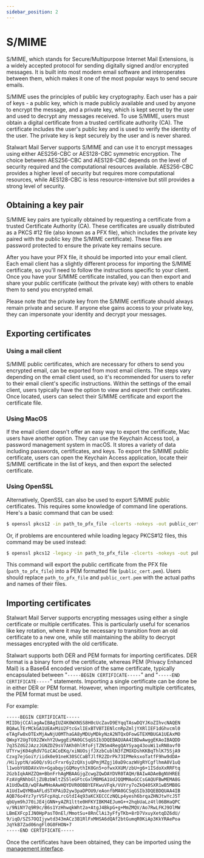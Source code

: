 ```yaml
---
sidebar_position: 2
---
```


# S/MIME

S/MIME, which stands for Secure/Multipurpose Internet Mail Extensions, is a widely accepted protocol for sending digitally signed and/or encrypted messages. It is built into most modern email software and interoperates between them, which makes it one of the most popular ways to send secure emails. 

S/MIME uses the principles of public key cryptography. Each user has a pair of keys - a public key, which is made publicly available and used by anyone to encrypt the message, and a private key, which is kept secret by the user and used to decrypt any messages received. To use S/MIME, users must obtain a digital certificate from a trusted certificate authority (CA). The certificate includes the user's public key and is used to verify the identity of the user. The private key is kept securely by the user and is never shared.

Stalwart Mail Server supports S/MIME and can use it to encrypt messages using either AES256-CBC or AES128-CBC symmetric encryption. The choice between AES256-CBC and AES128-CBC depends on the level of security required and the computational resources available. AES256-CBC provides a higher level of security but requires more computational resources, while AES128-CBC is less resource-intensive but still provides a strong level of security.

## Obtaining a key pair

S/MIME key pairs are typically obtained by requesting a certificate from a trusted Certificate Authority (CA). These certificates are usually distributed as a PKCS #12 file (also known as a PFX file), which includes the private key paired with the public key (the S/MIME certificate). These files are password protected to ensure the private key remains secure. 

After you have your PFX file, it should be imported into your email client. Each email client has a slightly different process for importing the S/MIME certificate, so you'll need to follow the instructions specific to your client. Once you have your S/MIME certificate installed, you can then export and share your public certificate (without the private key) with others to enable them to send you encrypted email. 

Please note that the private key from the S/MIME certificate should always remain private and secure. If anyone else gains access to your private key, they can impersonate your identity and decrypt your messages. 

## Exporting certificates

### Using a mail client

S/MIME public certificates, which are necessary for others to send you encrypted email, can be exported from most email clients. The steps vary depending on the email client used, so it's recommended for users to refer to their email client's specific instructions. Within the settings of the email client, users typically have the option to view and export their certificates. Once located, users can select their S/MIME certificate and export the certificate file. 

### Using MacOS

If the email client doesn't offer an easy way to export the certificate, Mac users have another option. They can use the Keychain Access tool, a password management system in macOS. It stores a variety of data including passwords, certificates, and keys. To export the S/MIME public certificate, users can open the Keychain Access application, locate their S/MIME certificate in the list of keys, and then export the selected certificate.

### Using OpenSSL

Alternatively, OpenSSL can also be used to export S/MIME public certificates. This requires some knowledge of command line operations. Here's a basic command that can be used:

```bash
$ openssl pkcs12 -in path_to_pfx_file -clcerts -nokeys -out public_cert.pem
```

Or, if problems are encountered while loading legacy PKCS#12 files, this command may be used instead:

```bash
$ openssl pkcs12 -legacy -in path_to_pfx_file -clcerts -nokeys -out public_cert.pem
```

This command will export the public certificate from the PFX file (`path_to_pfx_file`) into a PEM formatted file (`public_cert.pem`). Users should replace `path_to_pfx_file` and `public_cert.pem` with the actual paths and names of their files.

## Importing certificates

Stalwart Mail Server supports encrypting messages using either a single certificate or multiple certificates. This is particularly useful for scenarios like key rotation, where it may be necessary to transition from an old certificate to a new one, while still maintaining the ability to decrypt messages encrypted with the old certificate.

Stalwart supports both DER and PEM formats for importing certificates. DER format is a binary form of the certificate, whereas PEM (Privacy Enhanced Mail) is a Base64 encoded version of the same certificate, typically encapsulated between "`-----BEGIN CERTIFICATE-----`" and "`-----END CERTIFICATE-----`" statements. Importing a single certificate can be done be in either DER or PEM format. However, when importing multiple certificates, the PEM format must be used. 

For example:

```txt
-----BEGIN CERTIFICATE-----
MIIDbjCCAlagAwIBAgIUZ4K0WXNSS8H0cUcZavD9EYqqTAswDQYJKoZIhvcNAQEN
BQAwLTErMCkGA1UEAxMiU2FtcGxlIExBTVBTIENlcnRpZmljYXRlIEF1dGhvcml0
eTAgFw0xOTExMjAwNjU0MThaGA8yMDUyMDkyNzA2NTQxOFowGTEXMBUGA1UEAxMO
QWxpY2UgTG92ZWxhY2UwggEiMA0GCSqGSIb3DQEBAQUAA4IBDwAwggEKAoIBAQDD
7q35ZdG2JAzzJGNZDZ9sV7AKh0hlRfoFjTZN5m4RegQAYSyag43ouWi1xRN0avf0
UTYrwjK04qRdV7GzCACoEKq/xiNUOsjfJXzbCublN3fZMOXDshKKBqThlK75SjA9
Czxg7ejGoiY/iidk0e91neK30SCCaBTJlfR2ZDrPk73IPMeksxoTatfF9hw9dDA+
/Hi1yptN/aG0Q/s9icFrxr6y2zQXsjuQPmjMZgj10aD9cazWVgRYCgflhmA0V1uQ
l1wobYU8DAVxVn+GgabqyjGQMoythIK0Gn5+ofwxXXUM/zbU+g6+1ISdoXxRRFtq
2GzbIqkAHZZQm+BbnFrhAgMBAAGjgZcwgZQwDAYDVR0TAQH/BAIwADAeBgNVHREE
FzAVgRNhbGljZUBzbWltZS5leGFtcGxlMBMGA1UdJQQMMAoGCCsGAQUFBwMEMA8G
A1UdDwEB/wQFAwMHoAAwHQYDVR0OBBYEFKwuVFqk/VUYry7oZkQ40SXR1wB5MB8G
A1UdIwQYMBaAFLdSTXPAiD2yw3paDPOU9/eAonfbMA0GCSqGSIb3DQEBDQUAA4IB
AQB76o4Yz7yrVSFcpXqLrcGtdI4q93aKCXECCCzNQLp4yesh6brqaZHNJtwYcJ5T
qbUym9hJ70iJE4jGNN+yAZR1ltte0HFKYIBKM4EJumG++2hqbUaLz4tl06BHaQPC
v/9NiNY7q9R9c/B6s1YzHhwqkWht2a+AtgJ4BkpG+g+MmZMQV/Ao7RwLFKJ9OlMW
LBmEXFcpIJN0HpPasT0nEl/MmotSu+8RnClAi3yFfyTKb+8rD7VxuyXetqDZ6dU/
9/iqD/SZS7OQIjywtd343mACz3B1RlFxMHSA6dQAf2btGumqR0KiAp3KkYRAePoa
JqYkB7Zad06ngFl0G0FHON+7
-----END CERTIFICATE-----
```

Once the certificates have been obtained, they can be imported using the [management interface](/docs/storage/encryption/manage).


